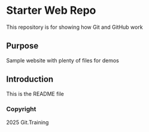 # Starter Web Repo

This repository is for showing how Git and GitHub work

## Purpose

Sample website with plenty of files for demos
 
## Introduction
This is the README file
### Copyright
2025 Git.Training

